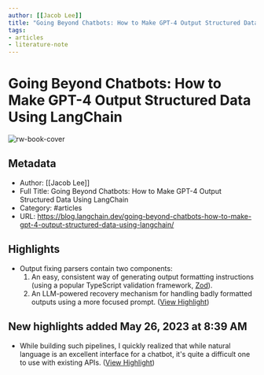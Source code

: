 ```yaml
---
author: [[Jacob Lee]]
title: "Going Beyond Chatbots: How to Make GPT-4 Output Structured Data Using LangChain"
tags: 
- articles
- literature-note
---
```

# Going Beyond Chatbots: How to Make GPT-4 Output Structured Data Using LangChain

![rw-book-cover](https://blog.langchain.dev/content/images/2023/05/Screenshot-2023-05-21-at-8.20.41-PM.png)

## Metadata
- Author: [[Jacob Lee]]
- Full Title: Going Beyond Chatbots: How to Make GPT-4 Output Structured Data Using LangChain
- Category: #articles
- URL: https://blog.langchain.dev/going-beyond-chatbots-how-to-make-gpt-4-output-structured-data-using-langchain/

## Highlights
- Output fixing parsers contain two components:
  1. An easy, consistent way of generating output formatting instructions (using a popular TypeScript validation framework, [Zod](https://github.com/colinhacks/zod)).
  2. An LLM-powered recovery mechanism for handling badly formatted outputs using a more focused prompt. ([View Highlight](https://read.readwise.io/read/01h16s4tszsbq31xf52c8fa8hv))
## New highlights added May 26, 2023 at 8:39 AM
- While building such pipelines, I quickly realized that while natural language is an excellent interface for a chatbot, it's quite a difficult one to use with existing APIs. ([View Highlight](https://read.readwise.io/read/01h1a2jgjb9zkk1v6yk564gs4j))
